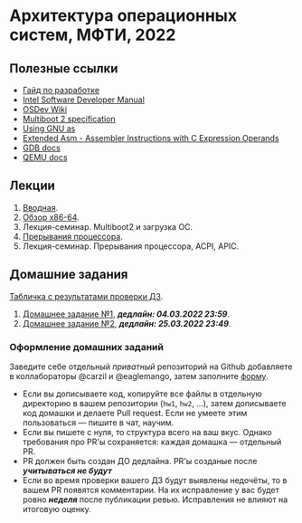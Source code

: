 # Архитектура операционных систем, МФТИ, 2022

## Полезные ссылки
* [Гайд по разработке](GUIDE.md)
* [Intel Software Developer Manual](https://www.intel.com/content/www/us/en/developer/articles/technical/intel-sdm.html)
* [OSDev Wiki](https://wiki.osdev.org/Main_Page)
* [Multiboot 2 specification](https://www.gnu.org/software/grub/manual/multiboot2/multiboot.html)
* [Using GNU as](https://sourceware.org/binutils/docs/as/)
* [Extended Asm - Assembler Instructions with C Expression Operands](https://gcc.gnu.org/onlinedocs/gcc/Extended-Asm.html)
* [GDB docs](https://sourceware.org/gdb/onlinedocs/gdb/index.html)
* [QEMU docs](https://qemu-project.gitlab.io/qemu/system/monitor.html)

## Лекции
1. [Вводная](lectures/00-intro/main.pdf).
1. [Обзор x86-64](lectures/01-x86-64-overview/main.pdf).
1. Лекция-семинар. Multiboot2 и загрузка ОС.
1. [Прерывания процессора](lectures/03-interrupts/main.pdf).
1. Лекция-семинар. Прерывания процессора, ACPI, APIC.

## Домашние задания

[Табличка с результатами проверки ДЗ](https://docs.google.com/spreadsheets/d/1nR7B1dQMwmAK9gzDFhuoJcE5jKRsJr6OF5HHe2WJEBo/edit?usp=sharing).

1. [Домашнее задание №1](homeworks/hw1/README.md), ***дедлайн: 04.03.2022 23:59***.
1. [Домашнее задание №2](homeworks/hw2/README.md), ***дедлайн: 25.03.2022 23:49***.

### Оформление домашних заданий
Заведите себе отдельный *приватный* репозиторий на Github добавляете в коллабораторы @carzil и @eaglemango, затем заполните [форму](https://forms.gle/7o2HqnS2MthsdUXp7).
* Если вы дописываете код, копируйте все файлы в отдельную директорию в вашем репозитории (`hw1`, `hw2`, ...), затем дописываете код домашки и делаете Pull request. Если не умеете этим пользоваться — пишите в чат, научим.
* Если вы пишете с нуля, то структура всего на ваш вкус. Однако требования про PR'ы сохраняется: каждая домашка — отдельный PR.
* PR должен быть создан ДО дедлайна. PR'ы созданые после ***учитываться не будут***
* Если во время проверки вашего ДЗ будут выявлены недочёты, то в вашем PR появятся комментарии. На их исправление у вас будет ровно ***неделя*** после публикации ревью. Исправления не влияют на итоговую оценку.

